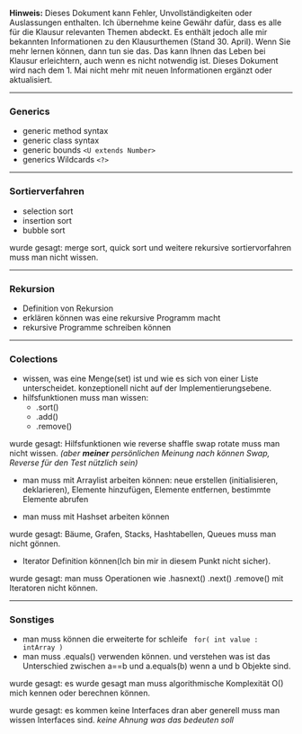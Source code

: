 
**Hinweis:** Dieses Dokument kann Fehler, Unvollständigkeiten oder Auslassungen enthalten. Ich übernehme keine Gewähr dafür, dass es alle für die Klausur relevanten Themen abdeckt. Es enthält jedoch alle mir bekannten Informationen zu den Klausurthemen (Stand 30. April). Wenn Sie mehr lernen können, dann tun sie das. Das kann Ihnen das Leben bei Klausur erleichtern, auch wenn es nicht notwendig ist. Dieses Dokument wird nach dem 1. Mai nicht mehr mit neuen Informationen ergänzt oder aktualisiert.

---
### Generics
- generic method syntax
- generic class syntax
- generic bounds  `<U extends Number>`
- generics Wildcards `<?>`
---
### Sortierverfahren
- selection sort
- insertion sort
- bubble sort


wurde gesagt: merge sort, quick sort und weitere rekursive sortiervorfahren muss man nicht wissen.

---
### Rekursion
- Definition von Rekursion
- erklären können was eine rekursive Programm macht
- rekursive Programme schreiben können
---
### Colections
- wissen, was eine Menge(set) ist und wie es sich von einer Liste unterscheidet. konzeptionell nicht auf der Implementierungsebene.
-  hilfsfunktionen muss man wissen:
	-  .sort()
	-  .add()
	-  .remove()

wurde gesagt: Hilfsfunktionen wie reverse shaffle swap rotate muss man nicht wissen. *(aber **meiner** persönlichen Meinung nach können Swap, Reverse für den Test nützlich sein)*

- man muss mit Arraylist arbeiten können: neue erstellen (initialisieren, deklarieren), Elemente hinzufügen, Elemente entfernen, bestimmte Elemente abrufen

- man muss mit Hashset arbeiten können

wurde gesagt: Bäume, Grafen, Stacks, Hashtabellen, Queues muss man nicht gönnen.

-  Iterator Definition können(Ich bin mir in diesem Punkt nicht sicher).
  
wurde gesagt: man muss Operationen wie .hasnext() .next() .remove() mit Iteratoren nicht können.

--- 
### Sonstiges

- man muss können die erweiterte for schleife ` for( int value : intArray )`
- man muss .equals() verwenden können. und verstehen was ist das Unterschied zwischen a==b und a.equals(b)  wenn a und b Objekte sind.

wurde gesagt: es wurde gesagt man muss algorithmische Komplexität O() mich kennen oder berechnen können.

wurde gesagt: es kommen keine Interfaces dran aber generell muss man wissen Interfaces sind. *keine Ahnung was das bedeuten soll*
